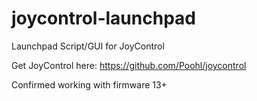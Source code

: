 # joycontrol-launchpad
Launchpad Script/GUI for JoyControl

Get JoyControl here: https://github.com/Poohl/joycontrol

Confirmed working with firmware 13+
